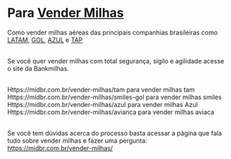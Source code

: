 <h1>Para <a href="https://comprosuasmilhas.com.br/#vender-milhas">Vender Milhas</a></h1>
Como vender milhas aéreas das principais companhias brasileiras como <a href="https://comprosuasmilhas.com.br/vender-milhas/latam">LATAM</a>, <a href="https://comprosuasmilhas.com.br/vender-milhas/gol">GOL</a>, <a href="https://comprosuasmilhas.com.br/vender-milhas/azul">AZUL</a> e <a href="https://comprosuasmilhas.com.br/vender-milhas/tap">TAP</a><br><br>

Se você quer vender milhas com total segurança, sigilo e agilidade acesse o site da Bankmilhas.<br><br>

Https://midbr.com.br/vender-milhas/tam para vender milhas tam<br>
Https://midbr.com.br/vender-milhas/smiles-gol para vender milhas smiles<br>
Https://midbr.com.br/vender-milhas/azul para vender milhas Azul<br>
Https://midbr.com.br/vender-milhas/avianca para vender milhas aviaca <br><br>

Se você tem dúvidas acerca do processo basta acessar a página que fala tudo sobre vender milhas e fazer uma pergunta: https://midbr.com.br/vender-milhas/

<!-- Global site tag (gtag.js) - Google Analytics -->
<script async src="https://www.googletagmanager.com/gtag/js?id=UA-213511081-1"></script>
<script>
  window.dataLayer = window.dataLayer || [];
  function gtag(){dataLayer.push(arguments);}
  gtag('js', new Date());

  gtag('config', 'UA-213511081-1');
</script>



